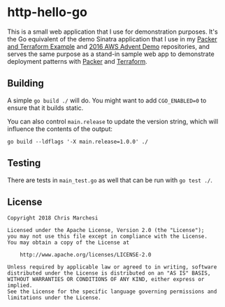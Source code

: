 # http-hello-go

This is a small web application that I use for demonstration purposes. It's the
Go equivalent of the demo Sinatra application that I use in my [Packer and
Terraform Example][packer-terraform-example] and [2016 AWS Advent
Demo][advent-demo] repositories, and serves the same purpose as a stand-in
sample web app to demonstrate deployment patterns with [Packer][packer] and
[Terraform][terraform].

[packer-terraform-example]: https://github.com/vancluever/packer-terraform-example
[advent-demo]: https://github.com/vancluever/advent_demo
[packer]: https://www.packer.io/
[terraform]: https://www.terraform.io/

## Building 

A simple `go build ./` will do. You might want to add `CGO_ENABLED=0` to ensure
that it builds static.

You can also control `main.release` to update the version string, which will
influence the contents of the output:

```
go build --ldflags '-X main.release=1.0.0' ./
```

## Testing

There are tests in `main_test.go` as well that can be run with `go test ./`.

## License

```
Copyright 2018 Chris Marchesi

Licensed under the Apache License, Version 2.0 (the "License");
you may not use this file except in compliance with the License.
You may obtain a copy of the License at

    http://www.apache.org/licenses/LICENSE-2.0

Unless required by applicable law or agreed to in writing, software
distributed under the License is distributed on an "AS IS" BASIS,
WITHOUT WARRANTIES OR CONDITIONS OF ANY KIND, either express or implied.
See the License for the specific language governing permissions and
limitations under the License.
```

